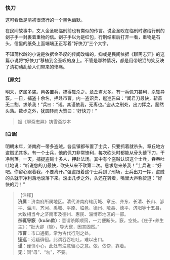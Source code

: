<script type="text/javascript">
    var head = document.getElementsByTagName('head')[0];
    cssURL = '/public/liao.css';
    linkTag = document.createElement('link');
    linkTag.href = cssURL;
    linkTag.setAttribute('type','text/css');
    linkTag.setAttribute('rel','stylesheet');
    head.appendChild(linkTag);
</script>
### 快刀

这可看做是清初很流行的一个黑色幽默。

在民间故事中，文人金圣叹临刑前也有类似的传言。说金圣叹在临刑时塞给行刑的刽子手一封裹着重物的信。刽子手以为是红包，行刑结束后打开一看，重物是石头，信里的纸条上面端端正正写着“好快刀”三个大字。

不知蒲松龄的小说是依据金圣叹的传闻改编的，抑或是民间依据《聊斋志异》的这篇小说将“好快刀”移植到金圣叹的身上。不管是哪种情况，都是用带眼泪的笑反映了清初动乱给人们带来的惨痛。

#### 【原文】
<section>
明末，济属多盗。邑各置兵，捕得辄杀之。章丘盗尤多。有一兵佩刀甚利，杀辄导窾。一日，捕盗十余名，押赴市曹。内一盗识兵，逡巡告曰：“闻君刀最快，斩首无二割。求杀我！”兵曰：“诺。其谨依我，无离也。”盗从之刑处，出刀挥之，豁然头落。数步之外，犹圆转而大赞曰：‘好快刀！”

</section>

> 据《聊斋志异》铸雪斋抄本

#### [白话]
<aside>

明朝末年，济南府一带多盗贼。各县镇都布置了士兵，只要抓着就杀头。章丘地方盗贼尤其多。有一个士兵，他的佩刀非常锋利，每次砍头时都能从骨头缝下刀，干净利落。一天，捕捉盗贼十多人，押赴法场。其中有个盗贼认识这个士兵，吞吞吐吐地说：“听说您的刀最快，砍头从来不砍第二次。恳求您来杀我！”士兵说：“好吧。你留心跟着我，不要离开。”强盗跟着这个士兵到了刑场，士兵出刀一挥，盗贼的头就干净利落地滚落下来。滚出几步之外，头还在转着，嘴里大声称赞道：“好快的刀！”

</aside>

> 【注释】  
<b>济属</b>：济南府所属地区。清代济南府辖历城、章丘、齐东、长清、长山、邹平、淄川、齐河、禹城、平原、临邑、德州、陵县、德平、济阳等十五县，大致相当今之济南市及德州、惠民、淄博市地区的一部。  
<b>杀辄导窾（kuǎn款）</b>：意谓杀即顺窍，一刀便断头。窾，空处。《庄子•养生主》：“批大卻（隙），导大窾，因其固然。”  
<b>市曹</b>：市口通衢，常为古代行刑之处。  
<b>逡巡</b>：迟疑徘徊。此谓吞吞吐吐，难以出口。  
<b>谨</b>：谨慎小心，此处有注意留心之意。依，依傍，靠着。  
<b>无</b>：同“毋”、“勿”，不要。  
